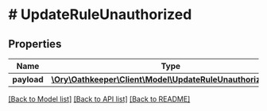 # # UpdateRuleUnauthorized

## Properties

Name | Type | Description | Notes
------------ | ------------- | ------------- | -------------
**payload** | [**\Ory\Oathkeeper\Client\Model\UpdateRuleUnauthorizedBody**](UpdateRuleUnauthorizedBody.md) |  | [optional]

[[Back to Model list]](../../README.md#models) [[Back to API list]](../../README.md#endpoints) [[Back to README]](../../README.md)
